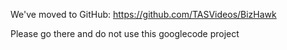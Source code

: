 We've moved to GitHub: https://github.com/TASVideos/BizHawk

Please go there and do not use this googlecode project